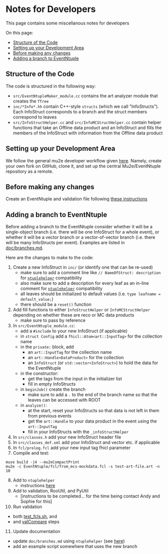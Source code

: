 # Notes for Developers

This page contains some miscellanous notes for developers

On this page:

* [Structure of the Code](#Structure-of-the-Code)
* [Setting up your Development Area](#Setting-up-your-Development-Area)
* [Before making any changes](#Before-making-any-changes)
* [Adding a branch to EventNtuple](#Adding-a-branch-to-EventNtuple)

## Structure of the Code
The code is structured in the following way:

* ```src/EventNtupleMaker_module.cc``` contains the art analyzer module that creates the ```TTree```
* ```inc/*Info*.hh``` contain C++-style ```structs``` (which we call "InfoStructs"). Each InfoStruct corresponds to a branch and the struct members correspond to leaves
* ```src/InfoStructHelper.cc``` and ```src/InfoMCStructHelper.cc``` contain helper functions that take an Offline data product and an InfoStruct and fills the members of the InfoStruct with information from the Offline data product

## Setting up your Development Area
We follow the general mu2e developer workflow given [here](https://mu2ewiki.fnal.gov/wiki/GitHubWorkflow#Developer_Workflow). Namely, create your own fork on GitHub, clone it, and set up the central Mu2e/EventNtuple repository as a remote.

## Before making any changes
Create an EventNtuple and validation file following [these instructions](../validation/README.md#Creating-a-Validation-File)

## Adding a branch to EventNtuple
Before adding a branch to the EventNtuple consider whether it will be a single-object branch (i.e. there will be one InfoStruct for a whole event), or whether it will be a vector branch or a vector-of-vector branch (i.e. there will be many InfoStructs per event). Examples are listed in [doc/branches.md](./branches.md).

Here are the changes to make to the code:

1. Create a new InfoStruct in ```inc/``` (or identify one that can be re-used)
   * make sure to add a comment line like ```// NameOfStruct: description``` for [```ntuplehelper```](./ntuplehelper.md) compatibility
   * also make sure to add a description for every leaf as an in-line comment for [```ntuplehelper```](./ntuplehelper.md) compatibility
   * all leaves should be initialized to default values (i.e. ```type leafname = default_value;```)
   * there should be a ```reset()``` function
2. Add fill functions to either ```InfoStructHelper``` or ```InfoMCStructHelper``` depending on whether these are reco or MC data products
   * make sure to pass by reference
3. In ```src/EventNtuple_module.cc```:
   * add a ```#include``` to your new InfoStruct (if applicable)
   * in ```struct Config``` add a ```fhicl::Atom<art::InputTag>``` for the collection name
   * in the ```private:``` block, add
      * an ```art::InputTag``` for the collection name
      * an ```art::Handle<DataProduct>``` for the collection
      * an ```InfoStruct``` (or ```std::vector<InfoStruct>```) to hold the data for the EventNtuple
   * in the constructor:
      * get the tags from the input in the initializer list
      * fill in empty InfoStructs
   * in ```beginJob()``` create the branch
      * make sure to add a ```.``` to the end of the branch name so that the leaves can be accessed with ROOT
   * in ```analyze()```:
      * at the start, reset your InfoStructs so that data is not left in them from previous events
      * get the ```art::Handle``` to your data product in the event using the ```art::InputTag```
      * fill in your InfoStructs with the ```_infoStructHelper```
4. In ```src/classes.h``` add your new InfoStruct header file
5. In ```src/classes_def.xml``` add your InfoStruct and vector<InfoStruct> etc. if applicable
6. In ```fcl/prolog.fcl``` add your new input tag fhicl parameter
7. Compile and test:

```
muse build -j4 --mu2eCompactPrint
mu2e -c EventNtuple/fcl/from_mcs-mockdata.fcl -s test-art-file.art -n 10
```

8. Add to ```ntuplehelper```
   * instructions [here](./ntuplehelper.md#Adding-a-branch)
9. Add to validation, RooUtil, and PyUtil
   * [instructions to be completed... for the time being contact Andy and Sophie for this]
10. Run validation
   * both [test_fcls.sh](../validation/README.md#Validating-EventNtuple-Runs), and
   * and [valCompare](../validation/README.md#Validating-EventNtuple-Contents) steps
11. Update documentation
   * update ```doc/branches.md``` using ```ntuplehelper``` (see [here](./ntuplehelper.md#creating-branchesmd))
   * add an example script somewhere that uses the new branch
